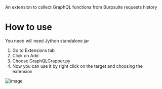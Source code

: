 An extension to collect GraphQL functions from Burpsuite requests history 

# How to use 
You need will need Jython standalone jar 

1. Go to Extensions tab
2. Click on Add
3. Choose GraphQLGrapper.py
4. Now you can use it by right click on the target and choosing the extension

![image](https://github.com/user-attachments/assets/878fc9fa-57e7-40ff-96b0-158be75a1c65)
